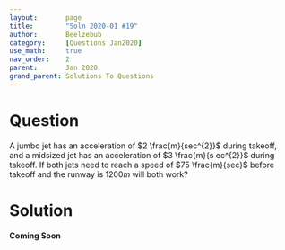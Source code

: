 ```yaml
---
layout:       page
title:        "Soln 2020-01 #19"
author:       Beelzebub
category:     [Questions Jan2020]
use_math:     true
nav_order:    2
parent:       Jan 2020
grand_parent: Solutions To Questions
---
```


# Question

A jumbo jet has an acceleration of $2 \frac{m}{sec^{2}}$ during takeoff, and a midsized jet has an acceleration of $3 \frac{m}{s    ec^{2}}$ during takeoff. If both jets need to reach a speed of $75 \frac{m}{sec}$ before takeoff and the runway is $1200 m$ will both work?

# Solution

**Coming Soon**
